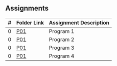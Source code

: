 ##  Assignments

|   #   | Folder Link | Assignment Description |
| :---: | ----------- | ---------------------- |
|   0   | [P01](P01)      |Program 1        |
|   0   | [P01](P02)      |Program 2        |
|   0   | [P01](P03)      |Program 3        |
|   0   | [P01](P04)      |Program 4        |
